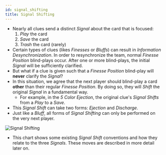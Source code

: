 ```yaml
---
id: signal_shifting
title: Signal Shifting
---
```


- Nearly all clues send a distinct *Signal* about the card that is focused:
  1. *Play* the card
  2. *Save* the card
  3. *Trash* the card (rarely)
- Certain types of clues (likes *Finesses* or *Bluffs*) can result in *Information Desynchronization*. In order to resynchronize the team, normal *Finesse Position* blind-plays occur. After one or more blind-plays, the initial *Signal* will be sufficiently clarified.
- But what if a clue is given such that a *Finesse Position* blind-play will **never** clarify the *Signal*?
- In this situation, we agree that the next player should blind-play a card **other** than their regular *Finesse Position*. By doing so, they will *Shift* the original *Signal* in a fundamental way.
  - For example, in the *5 Color Ejection*, the original clue's *Signal Shifts* from a *Play* to a *Save*.
- This *Signal Shift* can take two forms: *Ejection* and *Discharge*.
- Just like a *Bluff*, all forms of *Signal Shifting* can only be performed on the very next player.

![Signal Shifting](/img/signal_shifting.png)

- This chart shows some existing *Signal Shift* conventions and how they relate to the three *Signals*. These moves are described in more detail later on.
